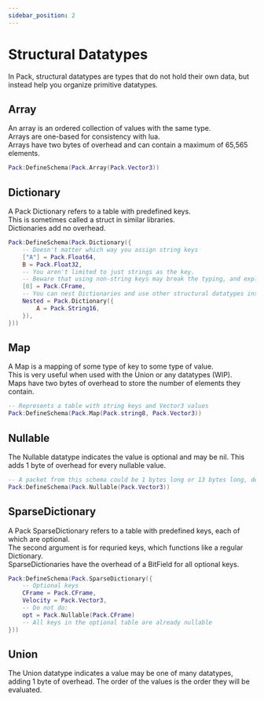 ```yaml
---
sidebar_position: 2
---
```


# Structural Datatypes

In Pack, structural datatypes are types that do not hold their own data, but instead help you organize primitive datatypes.

## Array

An array is an ordered collection of values with the same type.  
Arrays are one-based for consistency with lua.  
Arrays have two bytes of overhead and can contain a maximum of 65,565 elements.

```lua
Pack:DefineSchema(Pack.Array(Pack.Vector3))
```

## Dictionary

A Pack Dictionary refers to a table with predefined keys.  
This is sometimes called a struct in similar libraries.  
Dictionaries add no overhead.

```lua
Pack:DefineSchema(Pack.Dictionary({
    -- Doesn't matter which way you assign string keys
    ["A"] = Pack.Float64,
    B = Pack.Float32,
    -- You aren't limited to just strings as the key.
    -- Beware that using non-string keys may break the typing, and explicit type annotation may not be able to fix it.
    [0] = Pack.CFrame,
    -- You can nest Dictionaries and use other structural datatypes inside a dictionary
    Nested = Pack.Dictionary({
        A = Pack.String16,
    }),
}))
```

## Map

A Map is a mapping of some type of key to some type of value.  
This is very useful when used with the Union or any datatypes (WIP).  
Maps have two bytes of overhead to store the number of elements they contain.

```lua
-- Represents a table with string keys and Vector3 values
Pack:DefineSchema(Pack.Map(Pack.string8, Pack.Vector3))
```

## Nullable

The Nullable datatype indicates the value is optional and may be nil. This adds 1 byte of overhead for every nullable value.

```lua
-- A packet from this schema could be 1 bytes long or 13 bytes long, depending if the Vector3 was passed in or not.
Pack:DefineSchema(Pack.Nullable(Pack.Vector3))
```

## SparseDictionary

A Pack SparseDictionary refers to a table with predefined keys, each of which are optional.  
The second argument is for requried keys, which functions like a regular Dictionary.  
SparseDictionaries have the overhead of a BitField for all optional keys.

```lua
Pack:DefineSchema(Pack.SparseDictionary({
    -- Optional keys
    CFrame = Pack.CFrame,
    Velocity = Pack.Vector3,
    -- Do not do:
    opt = Pack.Nullable(Pack.CFrame)
    -- All keys in the optional table are already nullable
}))
```

## Union

The Union datatype indicates a value may be one of many datatypes, adding 1 byte of overhead. The order of the values is the order they will be evaluated.
